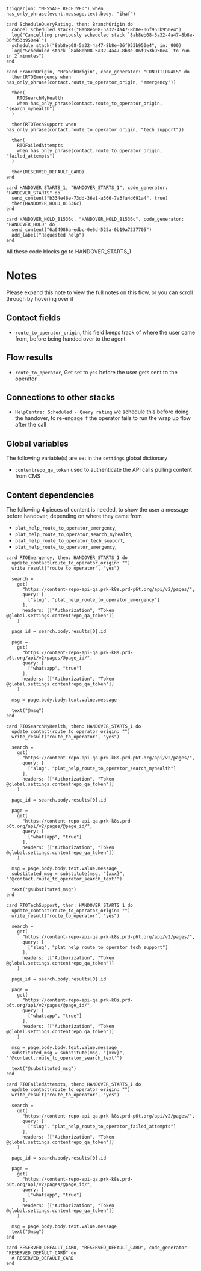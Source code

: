 <!-- { section: "edb26c8a-ba94-4612-a8b1-532f5c603c70", x: -840, y: -552} -->

```stack
trigger(on: "MESSAGE RECEIVED") when has_only_phrase(event.message.text.body, "ihaf")

```

<!-- { section: "86c62233-e433-4d7f-980c-a45054386bf5", x: -312, y: -552} -->

```stack
card ScheduleQueryRating, then: BranchOrigin do
  cancel_scheduled_stacks("8ab8eb08-5a32-4a47-8b8e-06f953b950e4")
  log("Cancelling previously scheduled stack `8ab8eb08-5a32-4a47-8b8e-06f953b950e4`")
  schedule_stack("8ab8eb08-5a32-4a47-8b8e-06f953b950e4", in: 900)
  log("Scheduled stack `8ab8eb08-5a32-4a47-8b8e-06f953b950e4` to run in 2 minutes")
end

```

<!-- { section: "babb9dd9-952e-42d5-95b4-2332fc5b832c", x: 336, y: -576} -->

```stack
card BranchOrigin, "BranchOrigin", code_generator: "CONDITIONALS" do
  then(RTOEmergency when has_only_phrase(contact.route_to_operator_origin, "emergency"))

  then(
    RTOSearchMyHealth
    when has_only_phrase(contact.route_to_operator_origin, "search_myhealth")
  )

  then(RTOTechSupport when has_only_phrase(contact.route_to_operator_origin, "tech_support"))

  then(
    RTOFailedAttempts
    when has_only_phrase(contact.route_to_operator_origin, "failed_attempts")
  )

  then(RESERVED_DEFAULT_CARD)
end

```

<!-- { section: "1cf71da1-b3d7-4f72-9338-f3f0b9d3b0a4", x: 1608, y: -552} -->

```stack
card HANDOVER_STARTS_1, "HANDOVER_STARTS_1", code_generator: "HANDOVER_STARTS" do
  send_content("b334e46e-73dd-36a1-a366-7a3fa4d691a4", true)
  then(HANDOVER_HOLD_81536c)
end

card HANDOVER_HOLD_81536c, "HANDOVER_HOLD_81536c", code_generator: "HANDOVER_HOLD" do
  send_content("6a04986a-edbc-0e6d-525a-0b19a7237705")
  add_label("Requested help")
end

```

<!-- { section: "760c9b47-a5ee-4abf-8323-bc747cc79d31", x: 1176, y: -528} -->

All these code blocks go to HANDOVER_STARTS_1

<!-- { section: "5de01d7d-ceb1-43c3-82d3-2ff46b5d5e11", x: -864, y: -1224} -->

# Notes

Please expand this note to view the full notes on this flow, or you can scroll through by hovering over it

## Contact fields

* `route_to_operator_origin`, this field keeps track of where the user came from, before being handed over to the agent

## Flow results

* `route_to_operator`, Get set to `yes` before the user gets sent to the operator

## Connections to other stacks

* `HelpCentre: Scheduled - Query rating` we schedule this before doing the handover, to re-engage if the operator fails to run the wrap up flow after the call

## Global variables

The following variable(s) are set in the `settings` global dictionary

* `contentrepo_qa_token` used to authenticate the API calls pulling content from CMS

## Content dependencies

The following 4 pieces of content is needed, to show the user a message before handover, depending on where they came from

* `plat_help_route_to_operator_emergency`,
* `plat_help_route_to_operator_search_myhealth`,
* `plat_help_route_to_operator_tech_support`,
* `plat_help_route_to_operator_emergency`,

<!-- { section: "318089d3-89e1-4d72-97e5-a2b1b14a32f5", x: 792, y: -1056} -->

```stack
card RTOEmergency, then: HANDOVER_STARTS_1 do
  update_contact(route_to_operator_origin: "")
  write_result("route_to_operator", "yes")

  search =
    get(
      "https://content-repo-api-qa.prk-k8s.prd-p6t.org/api/v2/pages/",
      query: [
        ["slug", "plat_help_route_to_operator_emergency"]
      ],
      headers: [["Authorization", "Token @global.settings.contentrepo_qa_token"]]
    )

  page_id = search.body.results[0].id

  page =
    get(
      "https://content-repo-api-qa.prk-k8s.prd-p6t.org/api/v2/pages/@page_id/",
      query: [
        ["whatsapp", "true"]
      ],
      headers: [["Authorization", "Token @global.settings.contentrepo_qa_token"]]
    )

  msg = page.body.body.text.value.message

  text("@msg")
end

```

<!-- { section: "02ebcbd2-c2fc-4b94-9a3a-72ab13cad462", x: 792, y: -720} -->

```stack
card RTOSearchMyHealth, then: HANDOVER_STARTS_1 do
  update_contact(route_to_operator_origin: "")
  write_result("route_to_operator", "yes")

  search =
    get(
      "https://content-repo-api-qa.prk-k8s.prd-p6t.org/api/v2/pages/",
      query: [
        ["slug", "plat_help_route_to_operator_search_myhealth"]
      ],
      headers: [["Authorization", "Token @global.settings.contentrepo_qa_token"]]
    )

  page_id = search.body.results[0].id

  page =
    get(
      "https://content-repo-api-qa.prk-k8s.prd-p6t.org/api/v2/pages/@page_id/",
      query: [
        ["whatsapp", "true"]
      ],
      headers: [["Authorization", "Token @global.settings.contentrepo_qa_token"]]
    )

  msg = page.body.body.text.value.message
  substituted_msg = substitute(msg, "{xxx}", "'@contact.route_to_operator_search_text'")

  text("@substituted_msg")
end

```

<!-- { section: "307f9ea2-9234-4120-9e0c-493f03d057f1", x: 792, y: -384} -->

```stack
card RTOTechSupport, then: HANDOVER_STARTS_1 do
  update_contact(route_to_operator_origin: "")
  write_result("route_to_operator", "yes")

  search =
    get(
      "https://content-repo-api-qa.prk-k8s.prd-p6t.org/api/v2/pages/",
      query: [
        ["slug", "plat_help_route_to_operator_tech_support"]
      ],
      headers: [["Authorization", "Token @global.settings.contentrepo_qa_token"]]
    )

  page_id = search.body.results[0].id

  page =
    get(
      "https://content-repo-api-qa.prk-k8s.prd-p6t.org/api/v2/pages/@page_id/",
      query: [
        ["whatsapp", "true"]
      ],
      headers: [["Authorization", "Token @global.settings.contentrepo_qa_token"]]
    )

  msg = page.body.body.text.value.message
  substituted_msg = substitute(msg, "{xxx}", "'@contact.route_to_operator_search_text'")

  text("@substituted_msg")
end

```

<!-- { section: "55d5c1d4-2cf0-4280-8240-970729b447ab", x: 792, y: -72} -->

```stack
card RTOFailedAttempts, then: HANDOVER_STARTS_1 do
  update_contact(route_to_operator_origin: "")
  write_result("route_to_operator", "yes")

  search =
    get(
      "https://content-repo-api-qa.prk-k8s.prd-p6t.org/api/v2/pages/",
      query: [
        ["slug", "plat_help_route_to_operator_failed_attempts"]
      ],
      headers: [["Authorization", "Token @global.settings.contentrepo_qa_token"]]
    )

  page_id = search.body.results[0].id

  page =
    get(
      "https://content-repo-api-qa.prk-k8s.prd-p6t.org/api/v2/pages/@page_id/",
      query: [
        ["whatsapp", "true"]
      ],
      headers: [["Authorization", "Token @global.settings.contentrepo_qa_token"]]
    )

  msg = page.body.body.text.value.message
  text("@msg")
end

```

<!-- { section: "e0d16026-c9a2-4573-8e94-cabe04e0d1d7", x: -1000, y: 0} -->

```stack
card RESERVED_DEFAULT_CARD, "RESERVED_DEFAULT_CARD", code_generator: "RESERVED_DEFAULT_CARD" do
  # RESERVED_DEFAULT_CARD
end

```
